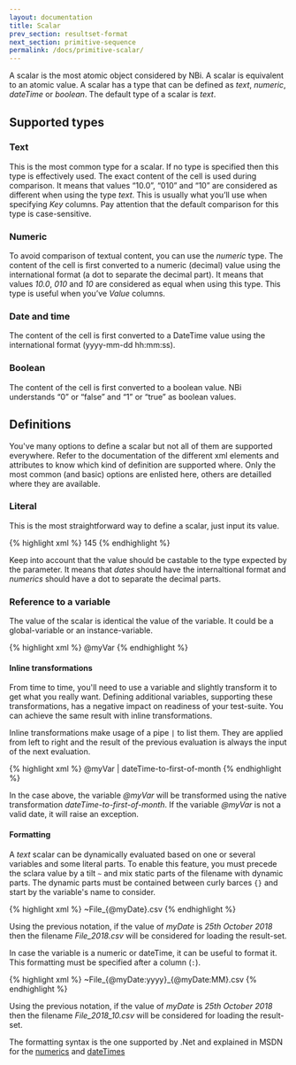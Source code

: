 ```yaml
---
layout: documentation
title: Scalar
prev_section: resultset-format
next_section: primitive-sequence
permalink: /docs/primitive-scalar/
---
```

A scalar is the most atomic object considered by NBi. A scalar is equivalent to an atomic value. A scalar has a type that can be defined as *text*, *numeric*, *dateTime* or *boolean*. The default type of a scalar is *text*.

## Supported types

### Text

This is the most common type for a scalar. If no type is specified then this type is effectively used. The exact content of the cell is used during comparison. It means that values “10.0”, “010” and “10” are considered as different when using the type *text*. This is usually what you’ll use when specifying *Key* columns. Pay attention that the default comparison for this type is case-sensitive.

### Numeric

To avoid comparison of textual content, you can use the *numeric* type. The content of the cell is first converted to a numeric (decimal) value using the international format (a dot to separate the decimal part). It means that values *10.0*, *010* and *10* are considered as equal when using this type. This type is useful when you’ve *Value* columns.

### Date and time

The content of the cell is first converted to a DateTime value using the international format (yyyy-mm-dd hh:mm:ss).

### Boolean

The content of the cell is first converted to a boolean value. NBi understands “0” or “false” and “1” or “true” as boolean values.

## Definitions

You've many options to define a scalar but not all of them are supported everywhere. Refer to the documentation of the different xml elements and attributes to know which kind of definition are supported where. Only the most common (and basic) options are enlisted here, others are detailled where they are available.

### Literal

This is the most straightforward way to define a scalar, just input its value.

{% highlight xml %}
<parameter name="myParam">145</parameter>
{% endhighlight %}

Keep into account that the value should be castable to the type expected by the parameter. It means that *dates* should have the internaltional format and *numerics* should have a dot to separate the decimal parts. 

### Reference to a variable

The value of the scalar is identical the value of the variable. It could be a global-variable or an instance-variable.

{% highlight xml %}
<parameter name="myParam">@myVar</parameter>
{% endhighlight %}

#### Inline transformations

From time to time, you'll need to use a variable and slightly transform it to get what you really want. Defining additional variables, supporting these transformations, has a negative impact on readiness of your test-suite. You can achieve the same result with inline transformations.

Inline transformations make usage of a pipe ```|``` to list them. They are applied from left to right and the result of the previous evaluation is always the input of the next evaluation.

{% highlight xml %}
<parameter name="myParam">@myVar | dateTime-to-first-of-month</parameter>
{% endhighlight %}

In the case above, the variable *@myVar* will be transformed using the native transformation *dateTime-to-first-of-month*. If the variable *@myVar* is not a valid date, it will raise an exception.

#### Formatting

A *text* scalar can be dynamically evaluated based on one or several variables and some literal parts. To enable this feature, you must precede the sclara value by a tilt ```~``` and mix static parts of the filename with dynamic parts. The dynamic parts must be contained between curly barces ```{}``` and start by the variable's name to consider.

{% highlight xml %}
<parameter name="myParam">~File_{@myDate}.csv</parameter>
{% endhighlight %}

Using the previous notation, if the value of *myDate* is *25th October 2018* then the filename *File_2018.csv* will be considered for loading the result-set.

In case the variable is a numeric or dateTime, it can be useful to format it. This formatting must be specified after a column (```:```).

{% highlight xml %}
<parameter name="myParam">~File_{@myDate:yyyy}_{@myDate:MM}.csv</parameter>
{% endhighlight %}

Using the previous notation, if the value of *myDate* is *25th October 2018* then the filename *File_2018_10.csv* will be considered for loading the result-set.

The formatting syntax is the one supported by .Net and explained in MSDN for the [numerics](https://docs.microsoft.com/en-us/dotnet/standard/base-types/custom-numeric-format-strings) and [dateTimes](https://docs.microsoft.com/en-us/dotnet/standard/base-types/custom-date-and-time-format-strings)